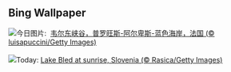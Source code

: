 ## Bing Wallpaper
![](https://www.bing.com/th?id=OHR.VerdonCanyon_ZH-CN8872507857_UHD.jpg&w=1000)今日图片: &nbsp;[韦尔东峡谷，普罗旺斯-阿尔卑斯-蓝色海岸，法国 (© luisapuccini/Getty Images)](https://www.bing.com/th?id=OHR.VerdonCanyon_ZH-CN8872507857_UHD.jpg)
<br><br/>
![](https://www.bing.com/th?id=OHR.LakeBledSunrise_EN-US2708574517_UHD.jpg&w=1000)Today: [Lake Bled at sunrise, Slovenia (© Rasica/Getty Images)](https://www.bing.com/th?id=OHR.LakeBledSunrise_EN-US2708574517_UHD.jpg)
<br><br/>
